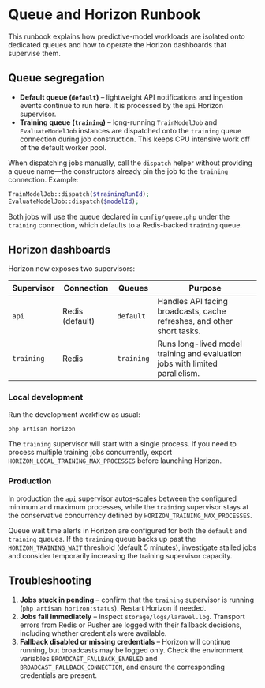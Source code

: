 # Queue and Horizon Runbook

This runbook explains how predictive-model workloads are isolated onto dedicated queues and how to operate the Horizon dashboards that supervise them.

## Queue segregation

- **Default queue (`default`)** – lightweight API notifications and ingestion events continue to run here. It is processed by the `api` Horizon supervisor.
- **Training queue (`training`)** – long-running `TrainModelJob` and `EvaluateModelJob` instances are dispatched onto the `training` queue connection during job construction. This keeps CPU intensive work off of the default worker pool.

When dispatching jobs manually, call the `dispatch` helper without providing a queue name—the constructors already pin the job to the `training` connection. Example:

```php
TrainModelJob::dispatch($trainingRunId);
EvaluateModelJob::dispatch($modelId);
```

Both jobs will use the queue declared in `config/queue.php` under the `training` connection, which defaults to a Redis-backed `training` queue.

## Horizon dashboards

Horizon now exposes two supervisors:

| Supervisor | Connection | Queues | Purpose |
|------------|------------|--------|---------|
| `api` | Redis (default) | `default` | Handles API facing broadcasts, cache refreshes, and other short tasks. |
| `training` | Redis | `training` | Runs long-lived model training and evaluation jobs with limited parallelism. |

### Local development

Run the development workflow as usual:

```bash
php artisan horizon
```

The `training` supervisor will start with a single process. If you need to process multiple training jobs concurrently, export `HORIZON_LOCAL_TRAINING_MAX_PROCESSES` before launching Horizon.

### Production

In production the `api` supervisor autos-scales between the configured minimum and maximum processes, while the `training` supervisor stays at the conservative concurrency defined by `HORIZON_TRAINING_MAX_PROCESSES`.

Queue wait time alerts in Horizon are configured for both the `default` and `training` queues. If the `training` queue backs up past the `HORIZON_TRAINING_WAIT` threshold (default 5 minutes), investigate stalled jobs and consider temporarily increasing the training supervisor capacity.

## Troubleshooting

1. **Jobs stuck in pending** – confirm that the `training` supervisor is running (`php artisan horizon:status`). Restart Horizon if needed.
2. **Jobs fail immediately** – inspect `storage/logs/laravel.log`. Transport errors from Redis or Pusher are logged with their fallback decisions, including whether credentials were available.
3. **Fallback disabled or missing credentials** – Horizon will continue running, but broadcasts may be logged only. Check the environment variables `BROADCAST_FALLBACK_ENABLED` and `BROADCAST_FALLBACK_CONNECTION`, and ensure the corresponding credentials are present.
